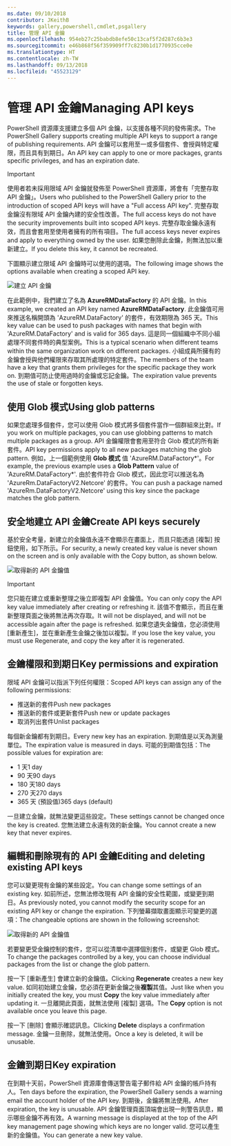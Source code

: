 ```yaml
---
ms.date: 09/10/2018
contributor: JKeithB
keywords: gallery,powershell,cmdlet,psgallery
title: 管理 API 金鑰
ms.openlocfilehash: 954eb27c25babdb8efe50c13caf5f2d287c6b3e3
ms.sourcegitcommit: e46b868f56f359909ff7c8230b1d1770935cce0e
ms.translationtype: HT
ms.contentlocale: zh-TW
ms.lasthandoff: 09/13/2018
ms.locfileid: "45523129"
---
```

# <a name="managing-api-keys"></a><span data-ttu-id="72fe9-103">管理 API 金鑰</span><span class="sxs-lookup"><span data-stu-id="72fe9-103">Managing API keys</span></span>

<span data-ttu-id="72fe9-104">PowerShell 資源庫支援建立多個 API 金鑰，以支援各種不同的發佈需求。</span><span class="sxs-lookup"><span data-stu-id="72fe9-104">The PowerShell Gallery supports creating multiple API keys to support a range of publishing requirements.</span></span> <span data-ttu-id="72fe9-105">API 金鑰可以套用至一或多個套件、會授與特定權限，而且具有到期日。</span><span class="sxs-lookup"><span data-stu-id="72fe9-105">An API key can apply to one or more packages, grants specific privileges, and has an expiration date.</span></span>

> [!IMPORTANT]
> <span data-ttu-id="72fe9-106">使用者若未採用限域 API 金鑰就發佈至 PowerShell 資源庫，將會有「完整存取 API 金鑰」。</span><span class="sxs-lookup"><span data-stu-id="72fe9-106">Users who published to the PowerShell Gallery prior to the introduction of scoped API keys will have a "Full access API key".</span></span> <span data-ttu-id="72fe9-107">完整存取金鑰沒有限域 API 金鑰內建的安全性改善。</span><span class="sxs-lookup"><span data-stu-id="72fe9-107">The full access keys do not have the security improvements built into scoped API keys.</span></span> <span data-ttu-id="72fe9-108">完整存取金鑰永遠有效，而且會套用至使用者擁有的所有項目。</span><span class="sxs-lookup"><span data-stu-id="72fe9-108">The full access keys never expires and apply to everything owned by the user.</span></span> <span data-ttu-id="72fe9-109">如果您刪除此金鑰，則無法加以重新建立。</span><span class="sxs-lookup"><span data-stu-id="72fe9-109">If you delete this key, it cannot be recreated.</span></span>

<span data-ttu-id="72fe9-110">下圖顯示建立限域 API 金鑰時可以使用的選項。</span><span class="sxs-lookup"><span data-stu-id="72fe9-110">The following image shows the options available when creating a scoped API key.</span></span>

![建立 API 金鑰](../../Images/PSGallery_KeyScoped.png)

<span data-ttu-id="72fe9-112">在此範例中，我們建立了名為 **AzureRMDataFactory** 的 API 金鑰。</span><span class="sxs-lookup"><span data-stu-id="72fe9-112">In this example, we created an API key named **AzureRMDataFactory**.</span></span> <span data-ttu-id="72fe9-113">此金鑰值可用來推送名稱開頭為 'AzureRM.DataFactory' 的套件，有效期限為 365 天。</span><span class="sxs-lookup"><span data-stu-id="72fe9-113">This key value can be used to push packages with names that begin with 'AzureRM.DataFactory' and is valid for 365 days.</span></span> <span data-ttu-id="72fe9-114">這是同一個組織中不同小組處理不同套件時的典型案例。</span><span class="sxs-lookup"><span data-stu-id="72fe9-114">This is a typical scenario when different teams within the same organization work on different packages.</span></span> <span data-ttu-id="72fe9-115">小組成員所擁有的金鑰會授與他們權限來存取其所處理的特定套件。</span><span class="sxs-lookup"><span data-stu-id="72fe9-115">The members of the team have a key that grants them privileges for the specific package they work on.</span></span>
<span data-ttu-id="72fe9-116">到期值可防止使用過時的金鑰或忘記金鑰。</span><span class="sxs-lookup"><span data-stu-id="72fe9-116">The expiration value prevents the use of stale or forgotten keys.</span></span>

## <a name="using-glob-patterns"></a><span data-ttu-id="72fe9-117">使用 Glob 模式</span><span class="sxs-lookup"><span data-stu-id="72fe9-117">Using glob patterns</span></span>

<span data-ttu-id="72fe9-118">如果您處理多個套件，您可以使用 Glob 模式將多個套件當作一個群組來比對。</span><span class="sxs-lookup"><span data-stu-id="72fe9-118">If you work on multiple packages, you can use globbing patterns to match multiple packages as a group.</span></span> <span data-ttu-id="72fe9-119">API 金鑰權限會套用至符合 Glob 模式的所有新套件。</span><span class="sxs-lookup"><span data-stu-id="72fe9-119">API key permissions apply to all new packages matching the glob pattern.</span></span> <span data-ttu-id="72fe9-120">例如，上一個範例使用 **Glob 模式** 值 'AzureRM.DataFactory\*'。</span><span class="sxs-lookup"><span data-stu-id="72fe9-120">For example, the previous example uses a **Glob Pattern** value of 'AzureRM.DataFactory\*'.</span></span> <span data-ttu-id="72fe9-121">由於套件符合 Glob 模式，因此您可以推送名為 'AzureRm.DataFactoryV2.Netcore' 的套件。</span><span class="sxs-lookup"><span data-stu-id="72fe9-121">You can push a package named 'AzureRm.DataFactoryV2.Netcore' using this key since the package matches the glob pattern.</span></span>

## <a name="create-api-keys-securely"></a><span data-ttu-id="72fe9-122">安全地建立 API 金鑰</span><span class="sxs-lookup"><span data-stu-id="72fe9-122">Create API keys securely</span></span>

<span data-ttu-id="72fe9-123">基於安全考量，新建立的金鑰值永遠不會顯示在畫面上，而且只能透過 [複製] 按鈕使用，如下所示。</span><span class="sxs-lookup"><span data-stu-id="72fe9-123">For security, a newly created key value is never shown on the screen and is only available with the Copy button, as shown below.</span></span>

![取得新的 API 金鑰值](../../Images/PSGallery_CopyCreatedKey.png)

> [!IMPORTANT]
> <span data-ttu-id="72fe9-125">您只能在建立或重新整理之後立即複製 API 金鑰值。</span><span class="sxs-lookup"><span data-stu-id="72fe9-125">You can only copy the API key value immediately after creating or refreshing it.</span></span> <span data-ttu-id="72fe9-126">該值不會顯示，而且在重新整理頁面之後將無法再次存取。</span><span class="sxs-lookup"><span data-stu-id="72fe9-126">It will not be displayed, and will not be accessible again after the page is refreshed.</span></span> <span data-ttu-id="72fe9-127">如果您遺失金鑰值，您必須使用 [重新產生]，並在重新產生金鑰之後加以複製。</span><span class="sxs-lookup"><span data-stu-id="72fe9-127">If you lose the key value, you must use Regenerate, and copy the key after it is regenerated.</span></span>

## <a name="key-permissions-and-expiration"></a><span data-ttu-id="72fe9-128">金鑰權限和到期日</span><span class="sxs-lookup"><span data-stu-id="72fe9-128">Key permissions and expiration</span></span>

<span data-ttu-id="72fe9-129">限域 API 金鑰可以指派下列任何權限：</span><span class="sxs-lookup"><span data-stu-id="72fe9-129">Scoped API keys can assign any of the following permissions:</span></span>

- <span data-ttu-id="72fe9-130">推送新的套件</span><span class="sxs-lookup"><span data-stu-id="72fe9-130">Push new packages</span></span>
- <span data-ttu-id="72fe9-131">推送新的套件或更新套件</span><span class="sxs-lookup"><span data-stu-id="72fe9-131">Push new or update packages</span></span>
- <span data-ttu-id="72fe9-132">取消列出套件</span><span class="sxs-lookup"><span data-stu-id="72fe9-132">Unlist packages</span></span>

<span data-ttu-id="72fe9-133">每個新金鑰都有到期日。</span><span class="sxs-lookup"><span data-stu-id="72fe9-133">Every new key has an expiration.</span></span> <span data-ttu-id="72fe9-134">到期值是以天為測量單位。</span><span class="sxs-lookup"><span data-stu-id="72fe9-134">The expiration value is measured in days.</span></span> <span data-ttu-id="72fe9-135">可能的到期值包括：</span><span class="sxs-lookup"><span data-stu-id="72fe9-135">The possible values for expiration are:</span></span>

- <span data-ttu-id="72fe9-136">1 天</span><span class="sxs-lookup"><span data-stu-id="72fe9-136">1 day</span></span>
- <span data-ttu-id="72fe9-137">90 天</span><span class="sxs-lookup"><span data-stu-id="72fe9-137">90 days</span></span>
- <span data-ttu-id="72fe9-138">180 天</span><span class="sxs-lookup"><span data-stu-id="72fe9-138">180 days</span></span>
- <span data-ttu-id="72fe9-139">270 天</span><span class="sxs-lookup"><span data-stu-id="72fe9-139">270 days</span></span>
- <span data-ttu-id="72fe9-140">365 天 (預設值)</span><span class="sxs-lookup"><span data-stu-id="72fe9-140">365 days (default)</span></span>

<span data-ttu-id="72fe9-141">一旦建立金鑰，就無法變更這些設定。</span><span class="sxs-lookup"><span data-stu-id="72fe9-141">These settings cannot be changed once the key is created.</span></span> <span data-ttu-id="72fe9-142">您無法建立永遠有效的新金鑰。</span><span class="sxs-lookup"><span data-stu-id="72fe9-142">You cannot create a new key that never expires.</span></span>

## <a name="editing-and-deleting-existing-api-keys"></a><span data-ttu-id="72fe9-143">編輯和刪除現有的 API 金鑰</span><span class="sxs-lookup"><span data-stu-id="72fe9-143">Editing and deleting existing API keys</span></span>

<span data-ttu-id="72fe9-144">您可以變更現有金鑰的某些設定。</span><span class="sxs-lookup"><span data-stu-id="72fe9-144">You can change some settings of an existing key.</span></span> <span data-ttu-id="72fe9-145">如前所述，您無法修改現有 API 金鑰的安全性範圍，或變更到期日。</span><span class="sxs-lookup"><span data-stu-id="72fe9-145">As previously noted, you cannot modify the security scope for an existing API key or change the expiration.</span></span> <span data-ttu-id="72fe9-146">下列螢幕擷取畫面顯示可變更的選項：</span><span class="sxs-lookup"><span data-stu-id="72fe9-146">The changeable options are shown in the following screenshot:</span></span>

![取得新的 API 金鑰值](../../Images/PSGallery_EditAPIKey.png)

<span data-ttu-id="72fe9-148">若要變更受金鑰控制的套件，您可以從清單中選擇個別套件，或變更 Glob 模式。</span><span class="sxs-lookup"><span data-stu-id="72fe9-148">To change the packages controlled by a key, you can choose individual packages from the list or change the glob pattern.</span></span>

<span data-ttu-id="72fe9-149">按一下 [重新產生] 會建立新的金鑰值。</span><span class="sxs-lookup"><span data-stu-id="72fe9-149">Clicking **Regenerate** creates a new key value.</span></span> <span data-ttu-id="72fe9-150">如同初始建立金鑰，您必須在更新金鑰之後**複製**其值。</span><span class="sxs-lookup"><span data-stu-id="72fe9-150">Just like when you initially created the key, you must **Copy** the key value immediately after updating it.</span></span> <span data-ttu-id="72fe9-151">一旦離開此頁面，就無法使用 [複製] 選項。</span><span class="sxs-lookup"><span data-stu-id="72fe9-151">The **Copy** option is not available once you leave this page.</span></span>

<span data-ttu-id="72fe9-152">按一下 [刪除] 會顯示確認訊息。</span><span class="sxs-lookup"><span data-stu-id="72fe9-152">Clicking **Delete** displays a confirmation message.</span></span> <span data-ttu-id="72fe9-153">金鑰一旦刪除，就無法使用。</span><span class="sxs-lookup"><span data-stu-id="72fe9-153">Once a key is deleted, it will be unusable.</span></span>

## <a name="key-expiration"></a><span data-ttu-id="72fe9-154">金鑰到期日</span><span class="sxs-lookup"><span data-stu-id="72fe9-154">Key expiration</span></span>

<span data-ttu-id="72fe9-155">在到期十天前，PowerShell 資源庫會傳送警告電子郵件給 API 金鑰的帳戶持有人。</span><span class="sxs-lookup"><span data-stu-id="72fe9-155">Ten days before the expiration, the PowerShell Gallery sends a warning email the account holder of the API key.</span></span> <span data-ttu-id="72fe9-156">到期後，金鑰將無法使用。</span><span class="sxs-lookup"><span data-stu-id="72fe9-156">After expiration, the key is unusable.</span></span> <span data-ttu-id="72fe9-157">API 金鑰管理頁面頂端會出現一則警告訊息，顯示哪些金鑰不再有效。</span><span class="sxs-lookup"><span data-stu-id="72fe9-157">A warning message is displayed at the top of the API key management page showing which keys are no longer valid.</span></span> <span data-ttu-id="72fe9-158">您可以產生新的金鑰值。</span><span class="sxs-lookup"><span data-stu-id="72fe9-158">You can generate a new key value.</span></span>
